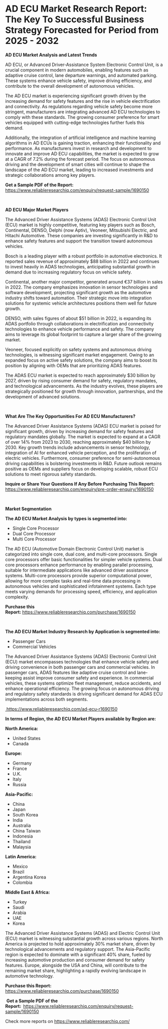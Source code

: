 <p><h1>AD ECU Market Research Report: The Key To Successful Business Strategy Forecasted for Period from 2025 - 2032</h1></p><p><strong>AD ECU Market Analysis and Latest Trends</strong></p>
<p><p>AD ECU, or Advanced Driver-Assistance System Electronic Control Unit, is a crucial component in modern automobiles, enabling features such as adaptive cruise control, lane departure warnings, and automated parking. These systems enhance vehicle safety, improve driving efficiency, and contribute to the overall development of autonomous vehicles.</p><p>The AD ECU market is experiencing significant growth driven by the increasing demand for safety features and the rise in vehicle electrification and connectivity. As regulations regarding vehicle safety become more stringent, manufacturers are integrating advanced AD ECU technologies to comply with these standards. The growing consumer preference for smart vehicles equipped with cutting-edge technologies further fuels this demand.</p><p>Additionally, the integration of artificial intelligence and machine learning algorithms in AD ECUs is gaining traction, enhancing their functionality and performance. As manufacturers invest in research and development to innovate and improve AD ECU capabilities, the market is expected to grow at a CAGR of 7.2% during the forecast period. The focus on autonomous driving and the development of smart cities will continue to shape the landscape of the AD ECU market, leading to increased investments and strategic collaborations among key players.</p></p>
<p><strong>Get a Sample PDF of the Report:&nbsp;</strong> <a href="https://www.reliableresearchiq.com/enquiry/request-sample/1690150?utm_campaign=104&utm_medium=2&utm_source=Github&utm_content=ia&utm_term=07012025&utm_id=ad-ecu">https://www.reliableresearchiq.com/enquiry/request-sample/1690150</a></p>
<p>&nbsp;</p>
<p><strong>AD ECU Major Market Players</strong></p>
<p><p>The Advanced Driver Assistance Systems (ADAS) Electronic Control Unit (ECU) market is highly competitive, featuring key players such as Bosch, Continental, DENSO, Delphi (now Aptiv), Veoneer, Mitsubishi Electric, and Hitachi Automotive. These companies are investing significantly in R&D to enhance safety features and support the transition toward autonomous vehicles.</p><p>Bosch is a leading player with a robust portfolio in automotive electronics. It reported sales revenue of approximately $88 billion in 2022 and continues to invest heavily in ADAS technologies, anticipating substantial growth in demand due to increasing regulatory focus on vehicle safety. </p><p>Continental, another major competitor, generated around €37 billion in sales in 2022. The company emphasizes innovation in sensor technologies and software development, projecting significant growth as the automotive industry shifts toward automation. Their strategic move into integration solutions for systemic vehicle architectures positions them well for future growth.</p><p>DENSO, with sales figures of about $51 billion in 2022, is expanding its ADAS portfolio through collaborations in electrification and connectivity technologies to enhance vehicle performance and safety. The company aims to leverage its global footprint to capture a larger share of the growing market.</p><p>Veoneer, focused explicitly on safety systems and autonomous driving technologies, is witnessing significant market engagement. Owing to an expanded focus on active safety solutions, the company aims to boost its position by aligning with OEMs that are prioritizing ADAS features.</p><p>The ADAS ECU market is expected to reach approximately $30 billion by 2027, driven by rising consumer demand for safety, regulatory mandates, and technological advancements. As the industry evolves, these players are strategically positioned for growth through innovation, partnerships, and the development of advanced solutions.</p></p>
<p>&nbsp;</p>
<p><strong>What Are The Key Opportunities For AD ECU Manufacturers?</strong></p>
<p><p>The Advanced Driver Assistance Systems (ADAS) ECU market is poised for significant growth, driven by increasing demand for safety features and regulatory mandates globally.  The market is expected to expand at a CAGR of over 14% from 2023 to 2030, reaching approximately $40 billion by 2030. Key growth trends include advancements in sensor technology, integration of AI for enhanced vehicle perception, and the proliferation of electric vehicles. Furthermore, consumer preference for semi-autonomous driving capabilities is bolstering investments in R&D. Future outlook remains positive as OEMs and suppliers focus on developing scalable, robust ECU solutions to meet rigorous safety standards.</p></p>
<p><strong>Inquire or Share Your Questions If Any Before Purchasing This Report:</strong> <a href="https://www.reliableresearchiq.com/enquiry/pre-order-enquiry/1690150?utm_campaign=104&utm_medium=2&utm_source=Github&utm_content=ia&utm_term=07012025&utm_id=ad-ecu">https://www.reliableresearchiq.com/enquiry/pre-order-enquiry/1690150</a></p>
<p>&nbsp;</p>
<p><strong>Market Segmentation</strong></p>
<p><strong>The AD ECU Market Analysis by types is segmented into:</strong></p>
<p><ul><li>Single Core Processor</li><li>Dual Core Processor</li><li>Multi Core Processor</li></ul></p>
<p><p>The AD ECU (Automotive Domain Electronic Control Unit) market is categorized into single core, dual core, and multi-core processors. Single core processors offer basic functionalities for simpler vehicle systems. Dual core processors enhance performance by enabling parallel processing, suitable for intermediate applications like advanced driver assistance systems. Multi-core processors provide superior computational power, allowing for more complex tasks and real-time data processing in autonomous vehicles and sophisticated infotainment systems. Each type meets varying demands for processing speed, efficiency, and application complexity.</p></p>
<p><strong>Purchase this Report:&nbsp;</strong><a href="https://www.reliableresearchiq.com/purchase/1690150?utm_campaign=104&utm_medium=2&utm_source=Github&utm_content=ia&utm_term=07012025&utm_id=ad-ecu">https://www.reliableresearchiq.com/purchase/1690150</a></p>
<p>&nbsp;</p>
<p><strong>The AD ECU Market Industry Research by Application is segmented into:</strong></p>
<p><ul><li>Passenger Cars</li><li>Commercial Vehicles</li></ul></p>
<p><p>The Advanced Driver Assistance Systems (ADAS) Electronic Control Unit (ECU) market encompasses technologies that enhance vehicle safety and driving convenience in both passenger cars and commercial vehicles. In passenger cars, ADAS features like adaptive cruise control and lane-keeping assist improve consumer safety and experience. In commercial vehicles, these systems optimize fleet management, reduce accidents, and enhance operational efficiency. The growing focus on autonomous driving and regulatory safety standards is driving significant demand for ADAS ECU implementations across both segments.</p></p>
<p><a href="https://www.reliableresearchiq.com/ad-ecu-r1690150?utm_campaign=104&utm_medium=2&utm_source=Github&utm_content=ia&utm_term=07012025&utm_id=ad-ecu">&nbsp;https://www.reliableresearchiq.com/ad-ecu-r1690150</a></p>
<p><strong>In terms of Region, the AD ECU Market Players available by Region are:</strong></p>
<p>
    <p> <strong> North America: </strong>
        <ul>
            <li>United States</li>
            <li>Canada</li>
        </ul>
        </p> 
    <p> <strong> Europe: </strong>
        <ul>
            <li>Germany</li>
            <li>France</li>
            <li>U.K.</li>
            <li>Italy</li>
            <li>Russia</li>
        </ul>
        </p> 
    <p> <strong> Asia-Pacific: </strong>
        <ul>
            <li>China</li>
            <li>Japan</li>
            <li>South Korea</li>
            <li>India</li>
            <li>Australia</li>
            <li>China Taiwan</li>
            <li>Indonesia</li>
            <li>Thailand</li>
            <li>Malaysia</li>
        </ul>
        </p> 
    <p> <strong> Latin America: </strong>
        <ul>
            <li>Mexico</li>
            <li>Brazil</li>
            <li>Argentina Korea</li>
            <li>Colombia</li>
        </ul>
        </p> 
    <p> <strong> Middle East & Africa: </strong>
        <ul>
            <li>Turkey</li>
            <li>Saudi</li>
            <li>Arabia</li>
            <li>UAE</li>
            <li>Korea</li>
        </ul>
    </p>
    </p>
<p><p>The Advanced Driver Assistance Systems (ADAS) and Electric Control Unit (ECU) market is witnessing substantial growth across various regions. North America is projected to hold approximately 30% market share, driven by technological advancements and regulatory support. The Asia-Pacific region is expected to dominate with a significant 40% share, fueled by increasing automotive production and consumer demand for safety features. Europe, alongside the USA and China, will contribute to the remaining market share, highlighting a rapidly evolving landscape in automotive technology.</p></p>
<p><strong>Purchase this Report: </strong><a href="https://www.reliableresearchiq.com/purchase/1690150?utm_campaign=104&utm_medium=2&utm_source=Github&utm_content=ia&utm_term=07012025&utm_id=ad-ecu">https://www.reliableresearchiq.com/purchase/1690150</a></p>
<p>&nbsp;<strong>Get a Sample PDF of the Report:&nbsp;&nbsp;</strong><a href="https://www.reliableresearchiq.com/enquiry/request-sample/1690150?utm_campaign=104&utm_medium=2&utm_source=Github&utm_content=ia&utm_term=07012025&utm_id=ad-ecu">https://www.reliableresearchiq.com/enquiry/request-sample/1690150</a></p>
<p><strong></strong></p>
<p>Check more reports on <a href="https://www.reliableresearchiq.com/?utm_campaign=104&utm_medium=2&utm_source=Github&utm_content=ia&utm_term=07012025&utm_id=ad-ecu">https://www.reliableresearchiq.com/</a></p>